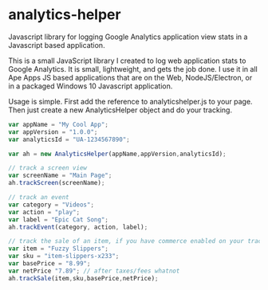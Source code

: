 # analytics-helper
Javascript library for logging Google Analytics application view stats in a Javascript based application.

This is a small JavaScript library I created to log web application stats to Google Analytics.  It is small, lightweight, and gets the job done.  I use it in all Ape Apps JS based applications that are on the Web, NodeJS/Electron, or in a packaged Windows 10 Javascript application.

Usage is simple.  First add the reference to analyticshelper.js to your page.  Then just create a new AnalyticsHelper object and do your tracking.

```javascript
var appName = "My Cool App";
var appVersion = "1.0.0";
var analyticsId = "UA-1234567890";

var ah = new AnalyticsHelper(appName,appVersion,analyticsId);

// track a screen view
var screenName = "Main Page";
ah.trackScreen(screenName);

// track an event
var category = "Videos";
var action = "play";
var label = "Epic Cat Song";
ah.trackEvent(category, action, label);

// track the sale of an item, if you have commerce enabled on your tracker
var item = "Fuzzy Slippers";
var sku = "item-slippers-x233";
var basePrice = "8.99";
var netPrice "7.89"; // after taxes/fees whatnot
ah.trackSale(item,sku,basePrice,netPrice);
```